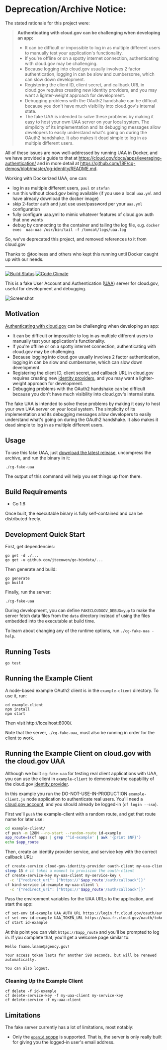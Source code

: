# Deprecation/Archive Notice:

The stated rationale for this project were:

> **Authenticating with cloud.gov can be challenging when developing an app:**
> * It can be difficult or impossible to log in as multiple different users to manually test your application's functionality.
> * If you're offline or on a spotty internet connection, authenticating with cloud.gov may be challenging.
> * Because logging into cloud.gov usually involves 2 factor authentication, logging in can be slow and cumbersome, which can slow down development.
> * Registering the client ID, client secret, and callback URL in cloud.gov requires creating new identity providers, and you may want a lighter-weight approach for development.
> * Debugging problems with the OAuth2 handshake can be difficult because you don't have much visibility into cloud.gov's internal state.
> * The fake UAA is intended to solve these problems by making it easy to host your own UAA server on your local system. The simplicity of its implementation and its debugging messages allow developers to easily understand what's going on during the OAuth2 handshake. It also makes it dead simple to log in as multiple different users.

All of these issues are now well-addressed by running UAA in Docker, and we have provided a guide to that at https://cloud.gov/docs/apps/leveraging-authentication/ and in more detail at https://github.com/18F/cg-demos/blob/master/cg-identity/README.md. 

Working with Dockerized UAA, one can:

* log in as multiple different users, `paul` or `stefan`
* run this without cloud.gov being available (if you use a local `uaa.yml` and have already download the docker image)
* skip 2-factor auth and just use user/password per your `uaa.yml` configuration
* fully configure uaa.yml to mimic whatever features of cloud.gov auth that one wants
* debug by connecting to the container and tailing the log file, e.g. `docker exec  uaa-uaa /usr/bin/tail -f /tomcat/logs/uaa.log`

So, we've deprecated this project, and removed references to it from cloud.gov

Thanks to @toolness and others who kept this running until Docker caught up with our needs. 


---

[![Build Status](https://travis-ci.org/18F/cg-fake-uaa.svg?branch=master)](https://travis-ci.org/18F/cg-fake-uaa)
[![Code Climate](https://codeclimate.com/github/18F/cg-fake-uaa/badges/gpa.svg)](https://codeclimate.com/github/18F/cg-fake-uaa)

This is a fake User Account and Authentication ([UAA][]) server for
cloud.gov, useful for development and debugging.

![Screenshot](https://cloud.githubusercontent.com/assets/124687/16729463/9cd1b676-473a-11e6-98f1-588308c0a213.png)

## Motivation

[Authenticating with cloud.gov][cgauth] can be challenging when developing
an app:

* It can be difficult or impossible to log in as multiple different
  users to manually test your application's functionality.
* If you're offline or on a spotty internet connection, authenticating
  with cloud.gov may be challenging.
* Because logging into cloud.gov usually involves 2 factor authentication,
  logging in can be slow and cumbersome, which can slow down
  development.
* Registering the client ID, client secret, and callback URL in 
  cloud.gov requires creating new
  [identity providers](https://cloud.gov/docs/services/cloud-gov-identity-provider/), 
  and you may want a lighter-weight approach for development.
* Debugging problems with the OAuth2 handshake can be difficult because
  you don't have much visibility into cloud.gov's internal state.

The fake UAA is intended to solve these problems by making it easy to
host your own UAA server on your local system.  The simplicity of its
implementation and its debugging messages allow developers to easily
understand what's going on during the OAuth2 handshake.  It also makes
it dead simple to log in as multiple different users.

## Usage

To use this fake UAA, just [download the latest release][download],
uncompress the archive, and run the binary in it:

```
./cg-fake-uaa
```

The output of this command will help you set things up from there.

## Build Requirements

* Go 1.6

Once built, the executable binary is fully self-contained and can be
distributed freely.

## Development Quick Start

First, get dependencies:

```
go get -d ./...
go get -u github.com/jteeuwen/go-bindata/...
```

Then generate and build:

```
go generate
go build
```

Finally, run the server:

```
./cg-fake-uaa
```

During development, you can define `FAKECLOUDGOV_DEBUG=yup` to make
the server fetch data files from the `data` directory instead of using
the files embedded into the executable at build time.

To learn about changing any of the runtime options, run
`./cg-fake-uaa -help`.

## Running Tests

```
go test
```

## Running the Example Client

A node-based example OAuth2 client is in the `example-client` directory.
To use it, run:

```
cd example-client
npm install
npm start
```

Then visit http://localhost:8000/.

Note that the server, `./cg-fake-uaa`, must also be running in order
for the client to work.

## Running the Example Client on cloud.gov with the cloud.gov UAA

Although we built `cg-fake-uaa` for testing real client applications with UAA, 
you can use the client in `example-client` to demonstrate the capability
of the cloud.gov [identity provider](https://cloud.gov/docs/services/cloud-gov-identity-provider/).

In this example you run the DO-NOT-USE-IN-PRODUCTION `example-client.js` node application 
to authenticate real users. You'll need a [cloud.gov account](https://account.fr.cloud.gov/signup), 
and you should already be logged-in (`cf login --sso`).

First we'll `push` the example-client with a random route, and get that route name
for later use:

```bash
cd example-client/
cf push -m 128M --no-start --random-route id-example
app_route=$(cf apps | grep '^id-example' | awk '{print $NF}')
echo $app_route
```

Then, create an identity provider service, and service key with the correct callback URL:

```bash
cf create-service cloud-gov-identity-provider oauth-client my-uaa-client
sleep 15 # it takes a moment to provision the oauth-client
cf create-service-key my-uaa-client my-service-key \
  -c '{"redirect_uri": ["https://'$app_route'/auth/callback"]}'
cf bind-service id-example my-uaa-client \
  -c '{"redirect_uri": ["https://'$app_route'/auth/callback"]}'
```

Pass the environment variables for the UAA URLs to the application, and start the app:

```bash
cf set-env id-example UAA_AUTH_URL https://login.fr.cloud.gov/oauth/authorize
cf set-env id-example UAA_TOKEN_URL https://uaa.fr.cloud.gov/oauth/token
cf start id-example
```

At this point you can visit `https://$app_route` and you'll be prompted to log in. 
If you complete that, you'll get a welcome page similar to:

```
Hello fname.lname@agency.gov!

Your access token lasts for another 598 seconds, but will be renewed automatically.

You can also logout.
```

### Cleaning Up the Example Client

```
cf delete -f id-example
cf delete-service-key -f my-uaa-client my-service-key
cf delete-service -f my-uaa-client
```


## Limitations

The fake server currently has a lot of limitations, most notably:

* Only the [`openid` scope][] is supported. That is, the server is
  only really built for giving you the logged-in user's email
  address.

[download]: https://github.com/18F/cg-fake-uaa/releases
[cgauth]: https://docs.cloud.gov/apps/leveraging-authentication/
[UAA]: https://github.com/cloudfoundry/uaa/blob/master/docs/UAA-APIs.rst
[`openid` scope]: https://github.com/cloudfoundry/uaa/blob/master/docs/UAA-APIs.rst#scopes-authorized-by-the-uaa


